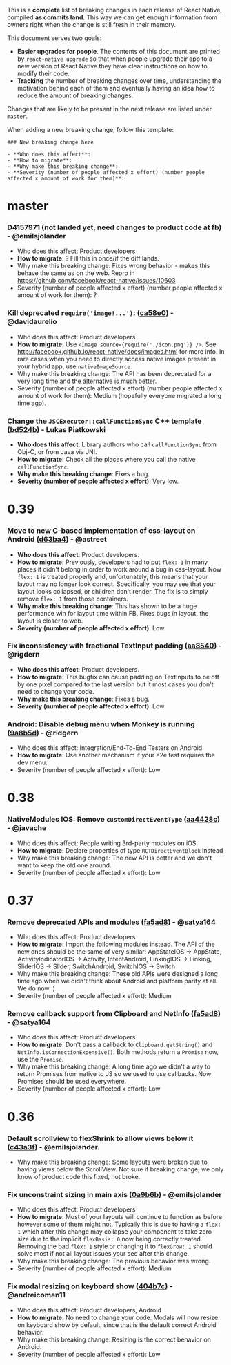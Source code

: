 This is a **complete** list of breaking changes in each release of React Native, compiled **as commits land**. This way we can get enough information from owners right when the change is still fresh in their memory.

This document serves two goals:
- **Easier upgrades for people**. The contents of this document are printed by `react-native upgrade` so that when people upgrade their app to a new version of React Native they have clear instructions on how to modify their code.
- **Tracking** the number of breaking changes over time, understanding the motivation behind each of them and eventually having an idea how to reduce the amount of breaking changes.

Changes that are likely to be present in the next release are listed under `master`.

When adding a new breaking change, follow this template:
```
### New breaking change here

- **Who does this affect**:
- **How to migrate**:
- **Why make this breaking change**: 
- **Severity (number of people affected x effort) (number people affected x amount of work for them)**:
```


# master


### D4157971 (not landed yet, need changes to product code at fb) - @emilsjolander

- Who does this affect: Product developers
- **How to migrate**: ? Fill this in once/if the diff lands.
- Why make this breaking change: Fixes wrong behavior - makes this behave the same as on the web. Repro in https://github.com/facebook/react-native/issues/10603
- Severity (number of people affected x effort) (number people affected x amount of work for them): ?


### Kill deprecated `require('image!...')`: ([ca58e0](https://github.com/facebook/react-native/commit/ca58e0af82797042fabad3873478bc4a9feb7281)) - @davidaurelio 

- Who does this affect: Product developers
- **How to migrate**: Use `<Image source={require('./icon.png')} />`. See http://facebook.github.io/react-native/docs/images.html for more info. In rare cases when you need to directly access native images present in your hybrid app, use `nativeImageSource`.
- Why make this breaking change: The API has been deprecated for a very long time and the alternative is much better.
- Severity (number of people affected x effort) (number people affected x amount of work for them): Medium (hopefully everyone migrated a long time ago).


### Change the `JSCExecutor::callFunctionSync` C++ template ([bd524b](https://github.com/facebook/react-native/commit/bd524bd6e857ada8ec827d65a163d8838e96640b)) - Lukas Piatkowski

- **Who does this affect**: Library authors who call `callFunctionSync` from Obj-C, or from Java via JNI.
- **How to migrate**: Check all the places where you call the native `callFunctionSync`.
- **Why make this breaking change**: Fixes a bug.
- **Severity (number of people affected x effort)**: Very low.


# 0.39

### Move to new C-based implementation of css-layout on Android ([d63ba4](https://github.com/facebook/react-native/commit/d63ba47b59e3261403800c1f741d979a089efb48)) - @astreet

- **Who does this affect**: Product developers.
- **How to migrate**: Previously, developers had to put `flex: 1` in many places it didn't belong in order to work around a bug in css-layout. Now `flex: 1` is treated properly and, unfortunately, this means that your layout may no longer look correct. Specifically, you may see that your layout looks collapsed, or children don't render. The fix is to simply remove `flex: 1` from those containers.
- **Why make this breaking change**: This has shown to be a huge performance win for layout time within FB. Fixes bugs in layout, the layout is closer to web.
- **Severity (number of people affected x effort)**: Low.


### Fix inconsistency with fractional TextInput padding ([aa8540](https://github.com/facebook/react-native/commit/aa85408f568ae9776fef99dcae317def0a07139a)) - @rigdern

- **Who does this affect**: Product developers.
- **How to migrate**: This bugfix can cause padding on TextInputs to be off by one pixel compared to the last version but it most cases you don't need to change your code.
- **Why make this breaking change**: Fixes a bug.
- **Severity (number of people affected x effort)**: Low.

### Android: Disable debug menu when Monkey is running ([9a8b5d](https://github.com/facebook/react-native/commit/9a8b5d9f4f860f16d0845d537f80bfd2f515ee93)) - @ridgern

- Who does this affect: Integration/End-To-End Testers on Android
- **How to migrate**: Use another mechanism if your e2e test requires the dev menu.
- Severity (number of people affected x effort): Low


# 0.38

###  NativeModules IOS: Remove `customDirectEventType` ([aa4428c](https://github.com/facebook/react-native/commit/aa4428cd132bb0d0dbc950b66d3b5f2a3c5b9322)) - @javache
- Who does this affect: People writing 3rd-party modules on iOS
- **How to migrate**: Declare properties of type `RCTDirectEventBlock` instead
- Why make this breaking change: The new API is better and we don't want to keep the old one around.
- Severity (number of people affected x effort): Low


# 0.37

### Remove deprecated APIs and modules ([fa5ad8](https://github.com/facebook/react-native/commit/fa5ad85252be9e5e5a8f04d705463e7ba4cb85e3)) - @satya164
- Who does this affect: Product developers
- **How to migrate**: Import the following modules instead. The API of the new ones should be the same of very similar: AppStateIOS -> AppState, ActivityIndicatorIOS -> Activity, IntentAndroid, LinkingIOS -> Linking, SliderIOS -> Slider, SwitchAndroid, SwitchIOS -> Switch
- Why make this breaking change: These old APIs were designed a long time ago when we didn't think about Android and platform parity at all. We do now :)
- Severity (number of people affected x effort): Medium


### Remove callback support from Clipboard and NetInfo ([fa5ad8](https://github.com/facebook/react-native/commit/fa5ad85252be9e5e5a8f04d705463e7ba4cb85e3)) - @satya164
- Who does this affect: Product developers
- **How to migrate**: Don't pass a callback to `Clipboard.getString()` and `NetInfo.isConnectionExpensive()`. Both methods return a `Promise` now, use the `Promise`.
- Why make this breaking change: A long time ago we didn't a way to return Promises from native to JS so we used to use callbacks. Now Promises should be used everywhere.
- Severity (number of people affected x effort): Low


# 0.36

### Default scrollview to flexShrink to allow views below it ([c43a3f](https://github.com/facebook/react-native/commit/c43a3f5d8412eb0dfe894a192f15efa9c41ab318)) - @emilsjolander.
- Why make this breaking change: Some layouts were broken due to having views below the ScrollView. Not sure if breaking change, we only know of product code this fixed, not broke.


### Fix unconstraint sizing in main axis ([0a9b6b](https://github.com/facebook/react-native/commit/0a9b6bedb312eba22c5bc11498b1cc41363e5f27)) - @emilsjolander
- Who does this affect: Product developers
- **How to migrate**: Most of your layouts will continue to function as before however some of them might not. Typically this is due to having a `flex: 1` which after this change may collapse your component to take zero size due to the implicit `flexBasis: 0` now being correctly treated. Removing the bad `flex: 1` style or changing it to `flexGrow: 1` should solve most if not all layout issues your see after this change.
- Why make this breaking change: The previous behavior was wrong.
- Severity (number of people affected x effort): Medium


### Fix modal resizing on keyboard show ([404b7c](https://github.com/facebook/react-native/commit/404b7cc069471cc8e0277d398751305665f0d3e1)) - @andreicoman11
- Who does this affect: Product developers, Android
- **How to migrate**: No need to change your code. Modals will now resize on keyboard show by default, since that is the default correct Android behavior.
- Why make this breaking change: Resizing is the correct behavior on Android.
- Severity (number of people affected x effort): Low